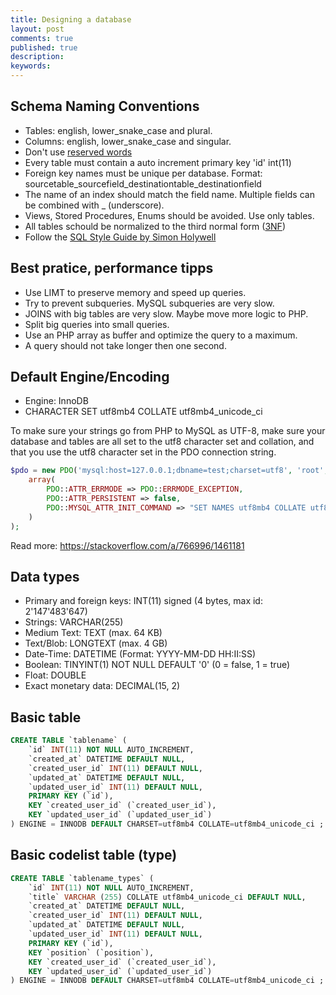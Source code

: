 ```yaml
---
title: Designing a database
layout: post
comments: true
published: true
description: 
keywords: 
---
```


## Schema Naming Conventions 

* Tables: english, lower_snake_case and plural.
* Columns: english, lower_snake_case and singular.
* Don't use [reserved words](http://dev.mysql.com/doc/refman/5.6/en/keywords.html)
* Every table must contain a auto increment primary key 'id' int(11)
* Foreign key names must be unique per database. Format: sourcetable_sourcefield_destinationtable_destinationfield
* The name of an index should match the field name. Multiple fields can be combined with _ (underscore).
* Views, Stored Procedures, Enums should be avoided. Use only tables.
* All tables schould be normalized to the third normal form ([3NF](https://en.wikipedia.org/wiki/Database_normalization))
* Follow the [SQL Style Guide by Simon Holywell](http://www.sqlstyle.guide/)

## Best pratice, performance tipps

* Use LIMT to preserve memory and speed up queries.
* Try to prevent subqueries. MySQL subqueries are very slow.
* JOINS with big tables are very slow. Maybe move more logic to PHP.
* Split big queries into small queries.
* Use an PHP array as buffer and optimize the query to a maximum.
* A query should not take longer then one second.

## Default Engine/Encoding

* Engine: InnoDB
* CHARACTER SET utf8mb4 COLLATE utf8mb4_unicode_ci

To make sure your strings go from PHP to MySQL as UTF-8, make sure your database and tables are all set to the utf8 character set and collation, and that you use the utf8 character set in the PDO connection string.

```php
$pdo = new PDO('mysql:host=127.0.0.1;dbname=test;charset=utf8', 'root', '',
    array(
        PDO::ATTR_ERRMODE => PDO::ERRMODE_EXCEPTION,
        PDO::ATTR_PERSISTENT => false,
        PDO::MYSQL_ATTR_INIT_COMMAND => "SET NAMES utf8mb4 COLLATE utf8mb4_unicode_ci"
    )
);
```

Read more: <https://stackoverflow.com/a/766996/1461181>

## Data types

* Primary and foreign keys: INT(11) signed (4 bytes, max id: 2'147'483'647)
* Strings: VARCHAR(255)
* Medium Text: TEXT (max. 64 KB)
* Text/Blob: LONGTEXT (max. 4 GB)
* Date-Time: DATETIME (Format: YYYY-MM-DD HH:II:SS)
* Boolean: TINYINT(1) NOT NULL DEFAULT '0' (0 = false, 1 = true)
* Float: DOUBLE
* Exact monetary data: DECIMAL(15, 2)

## Basic table

```sql
CREATE TABLE `tablename` (
    `id` INT(11) NOT NULL AUTO_INCREMENT,
    `created_at` DATETIME DEFAULT NULL,
    `created_user_id` INT(11) DEFAULT NULL,
    `updated_at` DATETIME DEFAULT NULL,
    `updated_user_id` INT(11) DEFAULT NULL,
    PRIMARY KEY (`id`),
    KEY `created_user_id` (`created_user_id`),
    KEY `updated_user_id` (`updated_user_id`)
) ENGINE = INNODB DEFAULT CHARSET=utf8mb4 COLLATE=utf8mb4_unicode_ci ;
```

## Basic codelist table (type)

```sql
CREATE TABLE `tablename_types` (
    `id` INT(11) NOT NULL AUTO_INCREMENT,
    `title` VARCHAR (255) COLLATE utf8mb4_unicode_ci DEFAULT NULL,
    `created_at` DATETIME DEFAULT NULL,
    `created_user_id` INT(11) DEFAULT NULL,
    `updated_at` DATETIME DEFAULT NULL,
    `updated_user_id` INT(11) DEFAULT NULL,
    PRIMARY KEY (`id`),
    KEY `position` (`position`),
    KEY `created_user_id` (`created_user_id`),
    KEY `updated_user_id` (`updated_user_id`)
) ENGINE = INNODB DEFAULT CHARSET=utf8mb4 COLLATE=utf8mb4_unicode_ci ;
```
